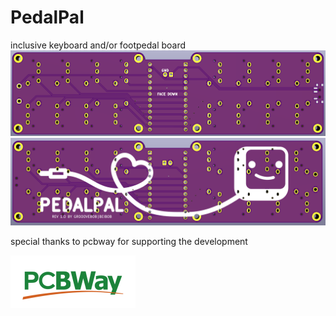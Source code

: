 # PedalPal
inclusive keyboard and/or footpedal board
![alt text](https://github.com/GroooveBob/PedalPal/blob/main/pic/pedalpaltop.png)
![alt text](https://github.com/GroooveBob/PedalPal/blob/main/pic/pedalpalbottom.png)



special thanks to pcbway for supporting the development


![alt text](https://github.com/GroooveBob/PedalPal/blob/main/pic/pcbway-logo-trasppng.png)
